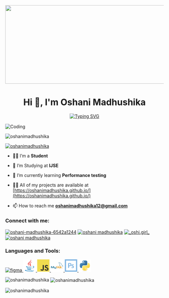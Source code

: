 <div id="header" align="center">
  <img src="https://c.tenor.com/_i9AUV0dv_0AAAAC/welcome-banner.gif" width="800" height="250"/>
</div>
<h1 align="center">Hi 👋, I'm Oshani Madhushika</h1>


<div align="center"> 
  
[![Typing SVG](https://readme-typing-svg.herokuapp.com?font=poppins&size=25&duration=4000&color=13F700&background=EB00FF00&center=true&vCenter=true&width=600&lines=I'm++Software++Developer++From++Sri++Lanka;Software+Designer;Developer;UI%2FUX++Designer;Photographer)](https://git.io/typing-svg)
</div>



<img align="center" alt="Coding " width="400" src="https://itsupport.mp.gov.in/assets/default/images/helpdesk3.gif">

<p align="left"> <img src="https://komarev.com/ghpvc/?username=oshanimadhushika&label=Profile%20views&color=0e75b6&style=flat" alt="oshanimadhushika" /> </p>

<p align="left"> <a href="https://github.com/ryo-ma/github-profile-trophy"><img src="https://github-profile-trophy.vercel.app/?username=oshanimadhushika" alt="oshanimadhushika" /></a> </p>

- 👩‍🎓 I’m a **Student**

- 🔭 I’m Studying at **IJSE**

- 🌱 I’m currently learning **Performance testing**


- 👨‍💻 All of my projects are available at [https://oshanimadhushika.github.io/](https://oshanimadhushika.github.io/)

- 📫 How to reach me **oshanimadhushika12@gmail.com**

<h3 align="left">Connect with me:</h3>
<p align="left">
<a href="https://linkedin.com/in/oshani-madhushika-6542a1244" target="blank"><img align="center" src="https://raw.githubusercontent.com/rahuldkjain/github-profile-readme-generator/master/src/images/icons/Social/linked-in-alt.svg" alt="oshani-madhushika-6542a1244" height="30" width="40" /></a>
<a href="https://fb.com/oshani madhushika" target="blank"><img align="center" src="https://raw.githubusercontent.com/rahuldkjain/github-profile-readme-generator/master/src/images/icons/Social/facebook.svg" alt="oshani madhushika" height="30" width="40" /></a>
<a href="https://instagram.com/_o_s_h_i___o_f_f_i_c_i_a_l" target="blank"><img align="center" src="https://raw.githubusercontent.com/rahuldkjain/github-profile-readme-generator/master/src/images/icons/Social/instagram.svg" alt="_oshi.girl_" height="30" width="40" /></a>
<a href="https://www.youtube.com/c/oshani madhushika" target="blank"><img align="center" src="https://raw.githubusercontent.com/rahuldkjain/github-profile-readme-generator/master/src/images/icons/Social/youtube.svg" alt="oshani madhushika" height="30" width="40" /></a>
</p>

<h3 align="left">Languages and Tools:</h3>
<p align="left"> <a href="https://www.figma.com/" target="_blank" rel="noreferrer"> <img src="https://www.vectorlogo.zone/logos/figma/figma-icon.svg" alt="figma" width="40" height="40"/> </a> <a href="https://www.java.com" target="_blank" rel="noreferrer"> <img src="https://raw.githubusercontent.com/devicons/devicon/master/icons/java/java-original.svg" alt="java" width="40" height="40"/> </a> <a href="https://developer.mozilla.org/en-US/docs/Web/JavaScript" target="_blank" rel="noreferrer"> <img src="https://raw.githubusercontent.com/devicons/devicon/master/icons/javascript/javascript-original.svg" alt="javascript" width="40" height="40"/> </a> <a href="https://www.mysql.com/" target="_blank" rel="noreferrer"> <img src="https://raw.githubusercontent.com/devicons/devicon/master/icons/mysql/mysql-original-wordmark.svg" alt="mysql" width="40" height="40"/> </a> <a href="https://www.photoshop.com/en" target="_blank" rel="noreferrer"> <img src="https://raw.githubusercontent.com/devicons/devicon/master/icons/photoshop/photoshop-line.svg" alt="photoshop" width="40" height="40"/> </a> <a href="https://www.python.org" target="_blank" rel="noreferrer"> <img src="https://raw.githubusercontent.com/devicons/devicon/master/icons/python/python-original.svg" alt="python" width="40" height="40"/> </a> </p>

<p><img align="left" src="https://github-readme-stats.vercel.app/api/top-langs?username=oshanimadhushika&show_icons=true&locale=en&layout=compact" alt="oshanimadhushika" /></p>

<p>&nbsp;<img align="center" src="https://github-readme-stats.vercel.app/api?username=oshanimadhushika&show_icons=true&locale=en" alt="oshanimadhushika" /></p>

<p><img align="center" src="https://github-readme-streak-stats.herokuapp.com/?user=oshanimadhushika&" alt="oshanimadhushika" /></p>
